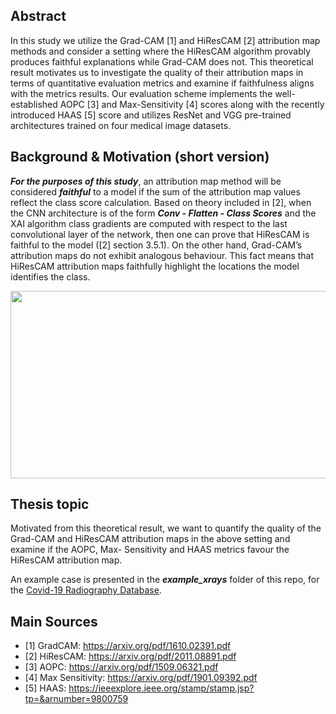 ## Abstract
In this study we utilize the Grad-CAM [1] and HiResCAM [2] attribution map methods and
consider a setting where the HiResCAM algorithm provably produces faithful explanations
while Grad-CAM does not. This theoretical result motivates us to investigate the
quality of their attribution maps in terms of quantitative evaluation metrics and examine
if faithfulness aligns with the metrics results. Our evaluation scheme implements
the well-established AOPC [3] and Max-Sensitivity [4] scores along with the recently introduced
HAAS [5] score and utilizes ResNet and VGG pre-trained architectures trained on
four medical image datasets.

## Background & Motivation (short version)

***For the purposes of this study***, an attribution map method will be considered ***faithful***
to a model if the sum of the attribution map values reflect the class score calculation.
Based on theory included in [2], when the CNN architecture is of the form ***Conv - Flatten - Class Scores*** and the XAI algorithm class
gradients are computed with respect to the last convolutional layer of the network, then
one can prove that HiResCAM is faithful to the model ([2] section 3.5.1).
On the other hand, Grad-CAM’s attribution maps do not exhibit analogous behaviour.
This fact means that HiResCAM attribution maps faithfully highlight the locations the
model identifies the class.

<p align="center">
     <img src="https://user-images.githubusercontent.com/55101427/218503517-dbc6f754-d487-4382-a5b4-ab48ef9a6552.png" height="300" width="550" />
   </p>

## Thesis topic

Motivated from this theoretical result, we want to quantify the quality of the Grad-CAM
and HiResCAM attribution maps in the above setting and examine if the AOPC, Max-
Sensitivity and HAAS metrics favour the HiResCAM attribution map.

An example case is presented in the ***example_xrays*** folder of this repo, for the [Covid-19 Radiography Database](https://www.kaggle.com/datasets/tawsifurrahman/covid19-radiography-database).

## Main Sources
  - [1] GradCAM: https://arxiv.org/pdf/1610.02391.pdf
  - [2] HiResCAM: https://arxiv.org/pdf/2011.08891.pdf
  - [3] AOPC: https://arxiv.org/pdf/1509.06321.pdf
  - [4] Max Sensitivity: https://arxiv.org/pdf/1901.09392.pdf
  - [5] HAAS: https://ieeexplore.ieee.org/stamp/stamp.jsp?tp=&arnumber=9800759
